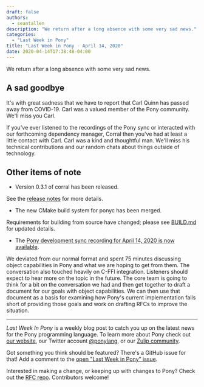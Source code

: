 ```yaml
---
draft: false
authors:
  - seantallen
description: "We return after a long absence with some very sad news."
categories:
  - "Last Week in Pony"
title: "Last Week in Pony - April 14, 2020"
date: 2020-04-14T17:38:48-04:00
---
```


We return after a long absence with some very sad news.

<!-- more -->

## A sad goodbye

It's with great sadness that we have to report that Carl Quinn has passed away from COVID-19. Carl was a valued member of the Pony community. We'll miss you Carl.

If you've ever listened to the recordings of the Pony sync or interacted with our forthcoming dependency manager, Corral then you've had at least a little contact with Carl. Carl was a kind and thoughtful man. We'll miss his technical contributions and our random chats about things outside of technology.

## Other items of note

- Version 0.3.1 of corral has been released.

See the [release notes](https://github.com/ponylang/corral/releases/tag/0.3.1) for more details.

- The new CMake build system for ponyc has been merged.

Requirements for building from source have changed; please see [BUILD.md](https://github.com/ponylang/ponyc/blob/main/BUILD.md) for updated details.

- The [Pony development sync recording for April 14, 2020 is now available](https://vimeo.com/915536613).

We deviated from our normal format and spent 75 minutes discussing object capabilities in Pony and what we are hoping to get from them. The conversation also touched heavily on C-FFI integration.  Listeners should expect to hear more on the topic in the future. The core team is going to think for a bit on the conversation we had and then get together to draft a document for our goals with object capabilities. We can then use that document as a basis for examining how Pony's current implementation falls short of providing those goals and work on drafting RFCs to improve the situation.

---

_Last Week In Pony_ is a weekly blog post to catch you up on the latest news for the Pony programming language. To learn more about Pony check out [our website](https://ponylang.io), our Twitter account [@ponylang](https://twitter.com/ponylang), or our [Zulip community](https://ponylang.zulipchat.com).

Got something you think should be featured? There's a GitHub issue for that! Add a comment to the [open "Last Week in Pony" issue](https://github.com/ponylang/ponylang.github.io/issues?q=is%3Aissue+is%3Aopen+label%3Alast-week-in-pony).

Interested in making a change, or keeping up with changes to Pony? Check out the [RFC repo](https://github.com/ponylang/rfcs). Contributors welcome!
